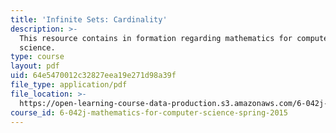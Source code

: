 ```yaml
---
title: 'Infinite Sets: Cardinality'
description: >-
  This resource contains in formation regarding mathematics for computer
  science.
type: course
layout: pdf
uid: 64e5470012c32827eea19e271d98a39f
file_type: application/pdf
file_location: >-
  https://open-learning-course-data-production.s3.amazonaws.com/6-042j-mathematics-for-computer-science-spring-2015/64e5470012c32827eea19e271d98a39f_MIT6_042JS16_Cardinality.pdf
course_id: 6-042j-mathematics-for-computer-science-spring-2015
---
```

